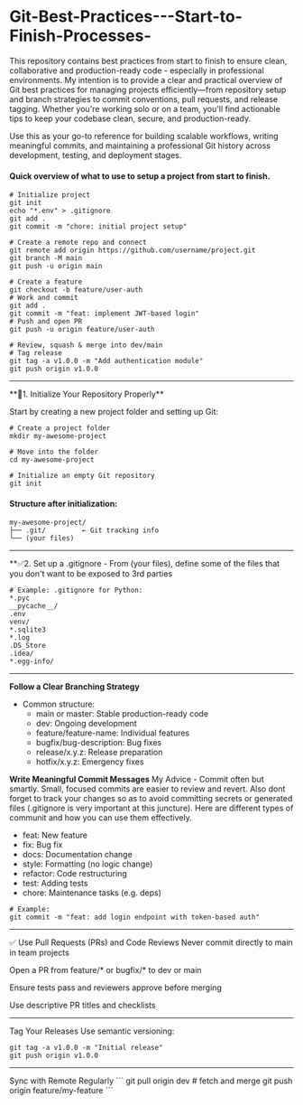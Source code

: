 # Git-Best-Practices---Start-to-Finish-Processes-
This repository contains best practices from start to finish to ensure clean, collaborative and production-ready code - especially in professional environments. My intention is to provide a clear and practical overview of Git best practices for managing projects efficiently—from repository setup and branch strategies to commit conventions, pull requests, and release tagging. Whether you're working solo or on a team, you'll find actionable tips to keep your codebase clean, secure, and production-ready.

Use this as your go-to reference for building scalable workflows, writing meaningful commits, and maintaining a professional Git history across development, testing, and deployment stages.

#### Quick overview of what to use to setup a project from start to finish.
```
# Initialize project
git init
echo "*.env" > .gitignore
git add .
git commit -m "chore: initial project setup"

# Create a remote repo and connect
git remote add origin https://github.com/username/project.git
git branch -M main
git push -u origin main

# Create a feature
git checkout -b feature/user-auth
# Work and commit
git add .
git commit -m "feat: implement JWT-based login"
# Push and open PR
git push -u origin feature/user-auth

# Review, squash & merge into dev/main
# Tag release
git tag -a v1.0.0 -m "Add authentication module"
git push origin v1.0.0

```

<hr>
**🧱1. Initialize Your Repository Properly**

Start by creating a new project folder and setting up Git:

```
# Create a project folder
mkdir my-awesome-project

# Move into the folder
cd my-awesome-project

# Initialize an empty Git repository
git init
```

#### Structure after initialization:
```
my-awesome-project/
├── .git/         ← Git tracking info
└── (your files)
```
<hr>
**✅2. Set up a .gitignore - From (your files), define some of the files that you don't want to be exposed to 3rd parties 

```
# Example: .gitignore for Python:
*.pyc
__pycache__/
.env
venv/
*.sqlite3
*.log
.DS_Store
.idea/
*.egg-info/

```
<hr>

**Follow a Clear Branching Strategy**
- Common structure:
  - main or master: Stable production-ready code
  - dev: Ongoing development
  - feature/feature-name: Individual features
  - bugfix/bug-description: Bug fixes
  - release/x.y.z: Release preparation
  - hotfix/x.y.z: Emergency fixes
 
**Write Meaningful Commit Messages**
My Advice - Commit often but smartly. Small, focused commits are easier to review and revert. Also dont forget to track your changes so as to avoid committing secrets or generated files (.gitignore is very important at this juncture).
Here are different types of communit and how you can use them effectively.
- feat: New feature
- fix: Bug fix
- docs: Documentation change
- style: Formatting (no logic change)
- refactor: Code restructuring
- test: Adding tests
- chore: Maintenance tasks (e.g. deps)

```
# Example:
git commit -m "feat: add login endpoint with token-based auth"
```

<hr>
✅ Use Pull Requests (PRs) and Code Reviews
Never commit directly to main in team projects

Open a PR from feature/* or bugfix/* to dev or main

Ensure tests pass and reviewers approve before merging

Use descriptive PR titles and checklists
<hr>

Tag Your Releases
Use semantic versioning:
```
git tag -a v1.0.0 -m "Initial release"
git push origin v1.0.0
```

<hr>
Sync with Remote Regularly
```
git pull origin dev      # fetch and merge
git push origin feature/my-feature
```
